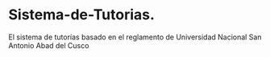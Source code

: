 # Sistema-de-Tutorias.
El sistema de tutorías basado en el reglamento de Universidad Nacional San Antonio Abad del Cusco
